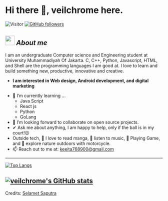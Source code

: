 # Hi there 👋, veilchrome here. 
![Visitor](https://visitor-badge.laobi.icu/badge?page_id=veilchrome-hash.repoName) [![GitHub followers](https://img.shields.io/github/followers/veilchrome-hash.svg?style=social&label=Follow)](https://github.com/veilchrome-hash?tab=followers)<br/>



## <img src="https://media.giphy.com/media/ObNTw8Uzwy6KQ/giphy.gif" width="30px">&nbsp;***About me***

I am an undergraduate Computer science and Engineering student at University Muhammadiyah Of Jakarta. C, C++, Python, Javascript, HTML, and Shell are the programming languages I am good at. I love to learn and build something new, productive, innovative and creative.
* **I am interested in Web design, Android development, and digital marketing**
- 🌱 I’m currently learning ...
  - Java Script
  - React js
  - Python
  - GoLang
- 👯 I’m looking forward to collaborate on open source projects.
- ✔ Ask me about anything, I am happy to help, only if the ball is in my court!😉<br>
- Outside tech, 📖 I love to read manga, 🎵 listen to music, 🚀 Playing Game, and 🌴 explore nature outdoors with motorcycle.
- 📫 Reach out to me at: <a href="keeita768900@gmail.com">keeita768900@gmail.com</a>

--------------------------------------------------------------------------------------------------------------------

[![Top Langs](https://github-readme-stats.vercel.app/api/top-langs/?username=veilchrome)](https://github.com/veilchrome/github-readme-stats)

[![veilchrome's GitHub stats](https://github-readme-stats.vercel.app/api?username=veilchrome)](https://github.com/veilchrome/github-readme-stats)
---------------------------------------------------------------------------------------------------------------------
Credits: <a href="https://github.com/veilchrome-hash">Selamet Saputra</a>
